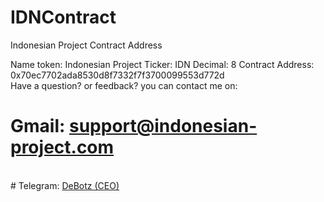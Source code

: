 # IDNContract
Indonesian Project Contract Address

Name token: Indonesian Project
Ticker: IDN
Decimal: 8
Contract Address: 0x70ec7702ada8530d8f7332f7f3700099553d772d
<br>
Have a question? or feedback? you can contact me on:
<br>
# Gmail: support@indonesian-project.com
<br>
# Telegram: <a href="https://t.me/DeBotz"> DeBotz (CEO)</a>
